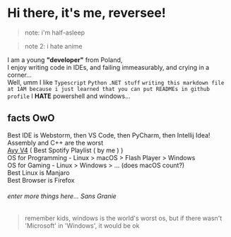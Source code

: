
Hi there, it's me, reversee! 
===========================
 >note: i'm half-asleep
 
 >note 2: i hate anime
 
I am a young **"developer"** from Poland,  
I enjoy writing code in IDEs, and failing immeasurably, and crying in a corner...  
Well, umm I like `Typescript` `Python` `.NET stuff` `writing this markdown file at 1AM because i just learned that you can put READMEs in github profile` I **HATE** powershell and windows…  

## facts OwO
Best IDE is Webstorm, then VS Code, then PyCharm, then Intellij Idea!  
Assembly and C++ are the worst  
[Ayy V4](https://open.spotify.com/playlist/74s3hIC9cZ8YlfEUw80Xom?si=ddd0f172efac40e4) ( Best Spotify Playlist ( by me ) )  
OS for Programming - Linux > macOS > Flash Player > Windows  
OS for Gaming - Linux > Windows > ... (does macOS count?)  
Best Linux is Manjaro  
Best Browser is Firefox  
###### enter more things here... Sans Granie
>remember kids, windows is the world's worst os, but if there wasn't 'Microsoft' in 'Windows', it would be ok
